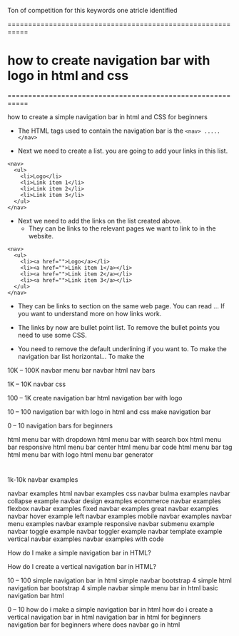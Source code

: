 Ton of competition for this keywords one atricle identified

===========================================================
# how to create navigation bar with logo in html and css
===========================================================

how to create a simple navigation bar in html and CSS for beginners

- The HTML tags used to contain the navigation bar is the `<nav> ..... </nav>`

- Next we need to create a list. you are going to add your links in this list.
```
<nav>
  <ul>
    <li>Logo</li>
    <li>Link item 1</li>
    <li>Link item 2</li>
    <li>Link item 3</li>
  </ul>
</nav>
```
- Next we need to add the links on the list created above.
  - They can be links to the relevant pages we want to link to in the website.
```
<nav>
  <ul>
    <li><a href="">Logo</a></li>
    <li><a href="">Link item 1</a></li>
    <li><a href="">Link item 2</a></li>
    <li><a href="">Link item 3</a></li>
  </ul>
</nav>
```

  - They can be links to section on the same web page.
You can read ... If you want to understand more on how links work.

- The links by now are bullet point list. To remove the bullet points you need to use some CSS.

- You need to remove the default underlining if you want to. 
To make the navigation bar list horizontal...
To make the 



10K – 100K
navbar
menu bar
navbar html
nav bars


1K – 10K
navbar css

100 – 1K
create navigation bar
html navigation bar with logo


10 – 100
navigation bar with logo in html and css
make navigation bar

0 – 10
navigation bars for beginners







html menu bar with dropdown
html menu bar with search box
html menu bar responsive
html menu bar center
html menu bar code
html menu bar tag
html menu bar with logo
html menu bar generator

#



1k-10k
navbar examples


navbar examples html
navbar examples css
navbar bulma examples
navbar collapse example
navbar design examples
ecommerce navbar examples
flexbox navbar examples
fixed navbar examples
great navbar examples
navbar hover example
left navbar examples
mobile navbar examples
navbar menu examples
navbar example responsive
navbar submenu example
navbar toggle example
navbar toggler example
navbar template example
vertical navbar examples
navbar examples with code




How do I make a simple navigation bar in HTML?

How do I create a vertical navigation bar in HTML?


10 – 100
simple navigation bar in html
simple navbar bootstrap 4
simple html navigation bar
bootstrap 4 simple navbar
simple menu bar in html
basic navigation bar html

0 – 10
how do i make a simple navigation bar in html
how do i create a vertical navigation bar in html
navigation bar in html for beginners
navigation bar for beginners
where does navbar go in html
